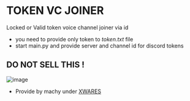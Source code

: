 # TOKEN VC JOINER
Locked or Valid token voice channel joiner via id

- you need to provide only token to *token.txt* file
- start main.py and provide server and channel id for discord tokens

## DO NOT SELL THIS !


![image](https://user-images.githubusercontent.com/73886034/170103767-4bc00bb5-b498-40b2-b857-db45f7fe95e4.png)


- Provide by machy under <a href="https://xwares.xyz/">XWARES</a>  
